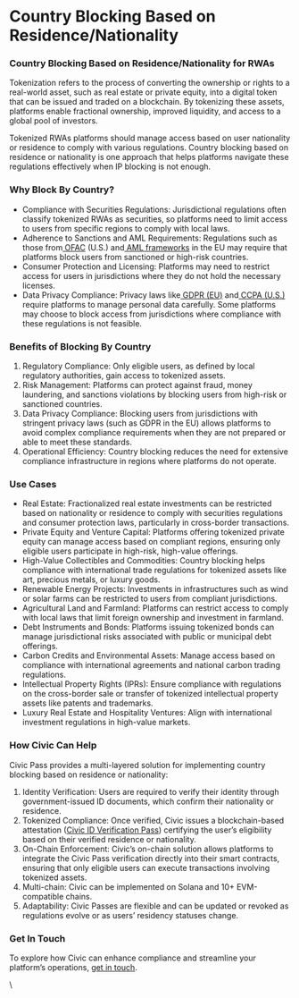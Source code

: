 # Country Blocking Based on Residence/Nationality

### Country Blocking Based on Residence/Nationality for RWAs

Tokenization refers to the process of converting the ownership or rights to a real-world asset, such as real estate or private equity, into a digital token that can be issued and traded on a blockchain. By tokenizing these assets, platforms enable fractional ownership, improved liquidity, and access to a global pool of investors.&#x20;

Tokenized RWAs platforms should manage access based on user nationality or residence to comply with various regulations. Country blocking based on residence or nationality is one approach that helps platforms navigate these regulations effectively when IP blocking is not enough.

&#x20;

### Why Block By Country?

* Compliance with Securities Regulations: Jurisdictional regulations often classify tokenized RWAs as securities, so platforms need to limit access to users from specific regions to comply with local laws.
* Adherence to Sanctions and AML Requirements: Regulations such as those from[ OFAC](https://ofac.treasury.gov/sanctions-programs-and-country-information) (U.S.) and[ AML frameworks](https://finance.ec.europa.eu/financial-crime/anti-money-laundering-and-countering-financing-terrorism-eu-level_en) in the EU may require that platforms block users from sanctioned or high-risk countries.
* Consumer Protection and Licensing: Platforms may need to restrict access for users in jurisdictions where they do not hold the necessary licenses.
* Data Privacy Compliance: Privacy laws like[ GDPR (EU)](https://eur-lex.europa.eu/eli/reg/2016/679/oj) and[ CCPA (U.S.)](https://en.wikipedia.org/wiki/California_Consumer_Privacy_Act) require platforms to manage personal data carefully. Some platforms may choose to block access from jurisdictions where compliance with these regulations is not feasible.

### Benefits of Blocking By Country

1. Regulatory Compliance: Only eligible users, as defined by local regulatory authorities, gain access to tokenized assets.
2. Risk Management: Platforms can protect against fraud, money laundering, and sanctions violations by blocking users from high-risk or sanctioned countries.&#x20;
3. Data Privacy Compliance: Blocking users from jurisdictions with stringent privacy laws (such as GDPR in the EU) allows platforms to avoid complex compliance requirements when they are not prepared or able to meet these standards.
4. Operational Efficiency: Country blocking reduces the need for extensive compliance infrastructure in regions where platforms do not operate.

### Use Cases

* Real Estate: Fractionalized real estate investments can be restricted based on nationality or residence to comply with securities regulations and consumer protection laws, particularly in cross-border transactions.
* Private Equity and Venture Capital: Platforms offering tokenized private equity can manage access based on compliant regions, ensuring only eligible users participate in high-risk, high-value offerings.
* High-Value Collectibles and Commodities: Country blocking helps compliance with international trade regulations for tokenized assets like art, precious metals, or luxury goods.
* Renewable Energy Projects: Investments in infrastructures such as wind or solar farms can be restricted to users from compliant jurisdictions.
* Agricultural Land and Farmland: Platforms can restrict access to comply with local laws that limit foreign ownership and investment in farmland.
* Debt Instruments and Bonds: Platforms issuing tokenized bonds can manage jurisdictional risks associated with public or municipal debt offerings.
* Carbon Credits and Environmental Assets: Manage access based on compliance with international agreements and national carbon trading regulations.
* Intellectual Property Rights (IPRs): Ensure compliance with regulations on the cross-border sale or transfer of tokenized intellectual property assets like patents and trademarks.
* Luxury Real Estate and Hospitality Ventures: Align with international investment regulations in high-value markets.

### How Civic Can Help

Civic Pass provides a multi-layered solution for implementing country blocking based on residence or nationality:

1. Identity Verification: Users are required to verify their identity through government-issued ID documents, which confirm their nationality or residence.
2. Tokenized Compliance: Once verified, Civic issues a blockchain-based attestation ([Civic ID Verification Pass](https://docs.civic.com/introduction/overview-of-civic-pass)) certifying the user’s eligibility based on their verified residence or nationality.
3. On-Chain Enforcement: Civic’s on-chain solution allows platforms to integrate the Civic Pass verification directly into their smart contracts, ensuring that only eligible users can execute transactions involving tokenized assets.
4. Multi-chain: Civic can be implemented on Solana and 10+ EVM-compatible chains.
5. Adaptability: Civic Passes are flexible and can be updated or revoked as regulations evolve or as users’ residency statuses change.

### Get In Touch

To explore how Civic can enhance compliance and streamline your platform’s operations, [get in touch](https://civickey.typeform.com/req-custom).

\
